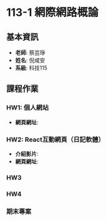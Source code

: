 # 113-1 網際網路概論

## 基本資訊
- **老師**: 蔡芸琤
- **姓名**: 倪咸安
- **系級**: 科技115

## 課程作業

### HW1: 個人網站
- **網頁網址**: [](#)

### HW2: React互動網頁（日記軟體）
- **介紹影片**: [](#)
- **網頁網址**: [](#)

### HW3


### HW4


### 期末專案

